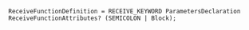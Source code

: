 <!-- This file is generated automatically by infrastructure scripts. Please don't edit by hand. -->

```{ .ebnf .slang-ebnf #ReceiveFunctionDefinition }
ReceiveFunctionDefinition = RECEIVE_KEYWORD ParametersDeclaration ReceiveFunctionAttributes? (SEMICOLON | Block);
```
